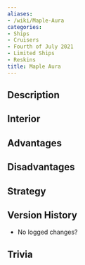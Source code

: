```yaml
---
aliases:
- /wiki/Maple-Aura
categories:
- Ships
- Cruisers
- Fourth of July 2021
- Limited Ships
- Reskins
title: Maple Aura
---
```


## Description

## Interior

## Advantages

## Disadvantages

## Strategy

## Version History 

- No logged changes?

## Trivia